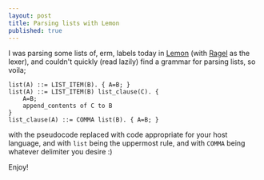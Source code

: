 ```yaml
---
layout: post
title: Parsing lists with Lemon
published: true
---
```


I was parsing some lists of, erm, labels today in [Lemon](http://www.hwaci.com/sw/lemon/) (with [Ragel](http://www.complang.org/ragel/) as the lexer), and couldn't quickly (read lazily) find a grammar for parsing lists, so voila;

```lemon
list(A) ::= LIST_ITEM(B). { A=B; }
list(A) ::= LIST_ITEM(B) list_clause(C). {
    A=B;
    append_contents of C to B
}
list_clause(A) ::= COMMA list(B). { A=B; }
```

with the pseudocode replaced with code appropriate for your host language, and with `list` being the uppermost rule, and with `COMMA` being whatever delimiter you desire :)

Enjoy!
